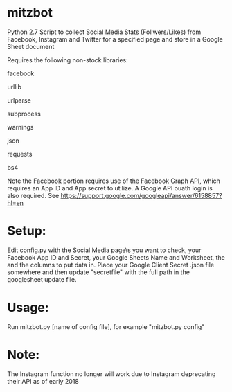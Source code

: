 # mitzbot
Python 2.7 Script to collect Social Media Stats (Follwers/Likes) from Facebook, Instagram and Twitter for a specified page and store in a Google Sheet document

Requires the following non-stock libraries:

facebook

urllib

urlparse

subprocess

warnings


json

requests

bs4

Note the Facebook portion requires use of the Facebook Graph API, which requires an App ID and App secret to utilize. A Google API ouath login is also required.  See https://support.google.com/googleapi/answer/6158857?hl=en 


# Setup:
Edit config.py with the Social Media page\s you want to check,  your Facebook App ID and Secret, your Google Sheets Name and Worksheet, the and the columns to put data in.  Place your Google Client Secret .json file somewhere and then update "secretfile" with the full path in the googlesheet update file. 

# Usage:
Run mitzbot.py [name of config file], for example "mitzbot.py config"

# Note:
The Instagram function no longer will work due to Instagram deprecating their API as of early 2018
